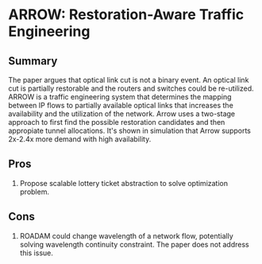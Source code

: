 # ARROW: Restoration-Aware Traffic Engineering

## Summary
The paper argues that optical link cut is not a binary event. An optical link cut is partially restorable and the routers and switches could be re-utilized. ARROW is a traffic engineering system that determines the mapping between IP flows to partially available optical links that increases the availability and the utilization of the network. Arrow uses a two-stage approach to first find the possible restoration candidates and then appropiate tunnel allocations. It's shown in simulation that Arrow supports 2x-2.4x more demand with high availability.

## Pros
1. Propose scalable lottery ticket abstraction to solve optimization problem.
## Cons
1. ROADAM could change wavelength of a network flow, potentially solving wavelength continuity constraint. The paper does not address this issue.
